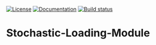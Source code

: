 [![License](https://img.shields.io/badge/License-GPL%20v2-blue.svg)](https://raw.githubusercontent.com/shellshocked2003/Stochastic-Loading-Module/master/LICENSE)
[![Documentation](https://img.shields.io/badge/docs-doxygen-blue.svg)](https://shellshocked2003.github.io/Stochastic-Loading-Module)
[![Build status](https://api.travis-ci.org/cb-geo/spark-rocks.svg)](https://travis-ci.org/shellshocked2003/Stochastic-Loading-Module/builds)

# Stochastic-Loading-Module
